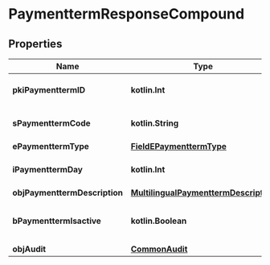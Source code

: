 
# PaymenttermResponseCompound

## Properties
Name | Type | Description | Notes
------------ | ------------- | ------------- | -------------
**pkiPaymenttermID** | **kotlin.Int** | The unique ID of the Paymentterm | 
**sPaymenttermCode** | **kotlin.String** | The code of the Paymentterm | 
**ePaymenttermType** | [**FieldEPaymenttermType**](FieldEPaymenttermType.md) |  | 
**iPaymenttermDay** | **kotlin.Int** | The day of the Paymentterm | 
**objPaymenttermDescription** | [**MultilingualPaymenttermDescription**](MultilingualPaymenttermDescription.md) |  | 
**bPaymenttermIsactive** | **kotlin.Boolean** | Whether the Paymentterm is active or not | 
**objAudit** | [**CommonAudit**](CommonAudit.md) |  | 



